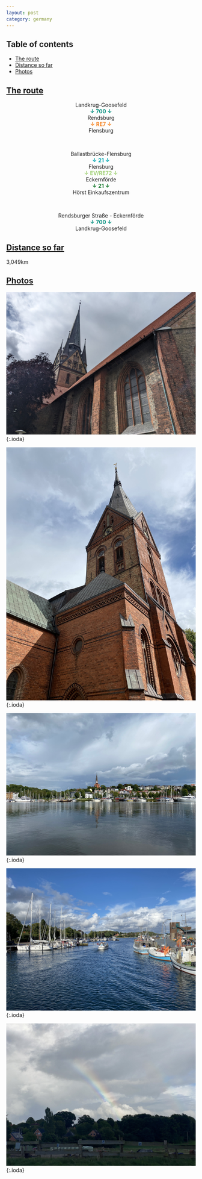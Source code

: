 ```yaml
---
layout: post
category: germany
---
```



## Table of contents
- [The route](#the-route)
- [Distance so far](#distance-so-far)
- [Photos](#photos)


## [The route](#the-route)

<center> Landkrug-Goosefeld </center>

<center> <span style="color:#018d7c "> <b> ↓ 700 ↓ </b> </span> </center>

<center> Rendsburg </center>

<center> <span style="color:#f58220 "> <b> ↓ RE7 ↓ </b> </span> </center>

<center> Flensburg </center>

<span> <br> </span>

<center>  Ballastbrücke-Flensburg </center>

<center> <span style="color:#02a6b0 "> <b> ↓ 21 ↓ </b> </span> </center>

<center> Flensburg </center>

<center> <span style="color:#a1d076 "> <b> ↓ EV/RE72 ↓ </b> </span> </center>

<center> Eckernförde </center>

<center> <span style="color:#107527 "> <b> ↓ 21 ↓ </b> </span> </center>

<center> Hörst Einkaufszentrum </center>

<span> <br> </span>

<center> Rendsburger Straße - Eckernförde </center>

<center> <span style="color:#018d7c "> <b> ↓ 700 ↓ </b> </span> </center>

<center> Landkrug-Goosefeld </center>

## [Distance so far](#distance-so-far)

3,049km

## [Photos](#photos)

![theme logo](pictures/271-min.JPG){:.ioda}

![theme logo](pictures/272-min.JPG){:.ioda}

![theme logo](pictures/273-min.JPG){:.ioda}

![theme logo](pictures/274-min.JPG){:.ioda}

![theme logo](pictures/275-min.JPG){:.ioda}







